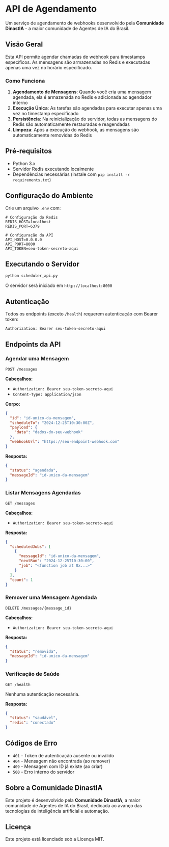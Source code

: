 # API de Agendamento

Um serviço de agendamento de webhooks desenvolvido pela **Comunidade DinastIA** - a maior comunidade de Agentes de IA do Brasil.

## Visão Geral

Esta API permite agendar chamadas de webhook para timestamps específicos. As mensagens são armazenadas no Redis e executadas apenas uma vez no horário especificado.

### Como Funciona

1. **Agendamento de Mensagens**: Quando você cria uma mensagem agendada, ela é armazenada no Redis e adicionada ao agendador interno
2. **Execução Única**: As tarefas são agendadas para executar apenas uma vez no timestamp especificado
3. **Persistência**: Na reinicialização do servidor, todas as mensagens do Redis são automaticamente restauradas e reagendadas
4. **Limpeza**: Após a execução do webhook, as mensagens são automaticamente removidas do Redis

## Pré-requisitos

- Python 3.x
- Servidor Redis executando localmente
- Dependências necessárias (instale com `pip install -r requirements.txt`)

## Configuração do Ambiente

Crie um arquivo `.env` com:

```env
# Configuração do Redis
REDIS_HOST=localhost
REDIS_PORT=6379

# Configuração da API
API_HOST=0.0.0.0
API_PORT=8000
API_TOKEN=seu-token-secreto-aqui
```

## Executando o Servidor

```bash
python scheduler_api.py
```

O servidor será iniciado em `http://localhost:8000`

## Autenticação

Todos os endpoints (exceto `/health`) requerem autenticação com Bearer token:

```
Authorization: Bearer seu-token-secreto-aqui
```

## Endpoints da API

### Agendar uma Mensagem

`POST /messages`

**Cabeçalhos:**
- `Authorization: Bearer seu-token-secreto-aqui`
- `Content-Type: application/json`

**Corpo:**
```json
{
  "id": "id-unico-da-mensagem",
  "scheduleTo": "2024-12-25T10:30:00Z",
  "payload": {
    "data": "dados-do-seu-webhook"
  },
  "webhookUrl": "https://seu-endpoint-webhook.com"
}
```

**Resposta:**
```json
{
  "status": "agendada",
  "messageId": "id-unico-da-mensagem"
}
```

### Listar Mensagens Agendadas

`GET /messages`

**Cabeçalhos:**
- `Authorization: Bearer seu-token-secreto-aqui`

**Resposta:**
```json
{
  "scheduledJobs": [
    {
      "messageId": "id-unico-da-mensagem",
      "nextRun": "2024-12-25T10:30:00",
      "job": "<function job at 0x...>"
    }
  ],
  "count": 1
}
```

### Remover uma Mensagem Agendada

`DELETE /messages/{message_id}`

**Cabeçalhos:**
- `Authorization: Bearer seu-token-secreto-aqui`

**Resposta:**
```json
{
  "status": "removida",
  "messageId": "id-unico-da-mensagem"
}
```

### Verificação de Saúde

`GET /health`

Nenhuma autenticação necessária.

**Resposta:**
```json
{
  "status": "saudável",
  "redis": "conectado"
}
```

## Códigos de Erro

- `401` - Token de autenticação ausente ou inválido
- `404` - Mensagem não encontrada (ao remover)
- `409` - Mensagem com ID já existe (ao criar)
- `500` - Erro interno do servidor

## Sobre a Comunidade DinastIA

Este projeto é desenvolvido pela **Comunidade DinastIA**, a maior comunidade de Agentes de IA do Brasil, dedicada ao avanço das tecnologias de inteligência artificial e automação.

## Licença

Este projeto está licenciado sob a Licença MIT.